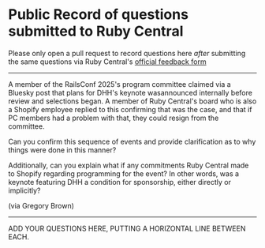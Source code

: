 # Public Record of questions submitted to Ruby Central

Please only open a pull request to record questions here *after* submitting the same questions via
Ruby Central's [official feedback form](https://docs.google.com/forms/d/e/1FAIpQLSdzz3Djtp8J-oHdI7IEzwqiIH8_2O1Ldc2e1OgEvRE7RWgdBQ/viewform?ref=rubycentral.org)

---

A member of the RailsConf 2025's program committee claimed via a Bluesky post that
plans for DHH's keynote wasannounced internally before review and selections began. 
A member of Ruby Central's board who is also a Shopify employee replied to this 
confirming that was the case, and that if PC members had a problem with that, 
they could resign from the committee. 

Can you confirm this sequence of events and provide clarification as to why things
were done in this manner? 

Additionally, can you explain what if any commitments
Ruby Central made to Shopify regarding programming for the event? In other words,
was a keynote featuring DHH a condition for sponsorship, either directly or
implicitly?

(via Gregory Brown)

--- 

ADD YOUR QUESTIONS HERE, PUTTING A HORIZONTAL LINE BETWEEN EACH.
